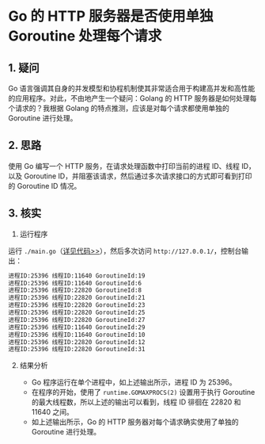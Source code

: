 # Go 的 HTTP 服务器是否使用单独 Goroutine 处理每个请求<!-- omit in toc -->

## 1. 疑问

Go 语言强调其自身的并发模型和协程机制使其非常适合用于构建高并发和高性能的应用程序。对此，不由地产生一个疑问：Golang 的 HTTP 服务器是如何处理每个请求的？我根据 Golang 的特点推测，应该是对每个请求都使用单独的 Goroutine 进行处理。

## 2. 思路

使用 Go 编写一个 HTTP 服务，在请求处理函数中打印当前的进程 ID、线程 ID，以及 Goroutine ID，并阻塞该请求，然后通过多次请求接口的方式即可看到打印的 Goroutine ID 情况。

## 3. 核实

1. 运行程序

运行 `./main.go`（[详见代码>>](./main.go)），然后多次访问 `http://127.0.0.1/`，控制台输出：

```sh
进程ID:25396 线程ID:11640 GoroutineId:19
进程ID:25396 线程ID:11640 GoroutineId:6
进程ID:25396 线程ID:22820 GoroutineId:8
进程ID:25396 线程ID:22820 GoroutineId:21
进程ID:25396 线程ID:22820 GoroutineId:23
进程ID:25396 线程ID:22820 GoroutineId:25
进程ID:25396 线程ID:22820 GoroutineId:27
进程ID:25396 线程ID:11640 GoroutineId:29
进程ID:25396 线程ID:11640 GoroutineId:10
进程ID:25396 线程ID:22820 GoroutineId:12
进程ID:25396 线程ID:22820 GoroutineId:31
```

2. 结果分析

   - Go 程序运行在单个进程中，如上述输出所示，进程 ID 为 25396。
   - 在程序的开始，使用了 `runtime.GOMAXPROCS(2)` 设置用于执行 Goroutine 的最大线程数，所以上述的输出可以看到，线程 ID 徘徊在 22820 和 11640 之间。
   - 如上述输出所示，Go 的 HTTP 服务器对每个请求确实使用了单独的 Goroutine 进行处理。
